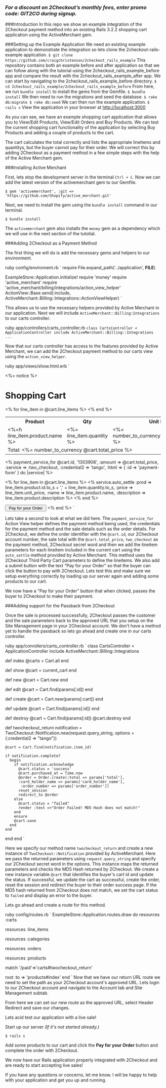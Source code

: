 ### _For a discount on 2Checkout’s monthly fees, enter promo code:  GIT2CO  during signup._

###Introduction
In this repo we show an example integration of the 2Checkout payment method
into an existing Rails 3.2.2 shopping cart application using the ActiveMerchant gem.

###Setting up the Example Application
We need an existing example application to demonstrate the integration so lets
clone the 2checkout-rails-example application.
`
$ git clone https://github.com/craigchristenson/2checkout_rails_example
`
This repository contains both an example before and after application so that
we can follow along with the tutorial using the
2checkout_rails_example_before app and compare the result with the
2checkout_rails_example_after app. We can start by navigating to the
2checkout_rails_example_before directory.
`
$ cd 2checkout_rails_example/2checkout_rails_example_before
`
From here, we run `bundle install` to install the gems from the Gemfile.
`
$ bundle install
`
We then need to run the migrations and seed the database.
`
$ rake db:migrate
$ rake db:seed
`
We can then run the example application.
`
$ rails s
`
View the application in your browser at
[http://localhost:3000](http://localhost:3000)

As you can see, we have an example shopping cart application that allows you
to View/Edit Products, View/Edit Orders and Buy Products. We can test the
current shopping cart functionality of the application by selecting Buy
Products and adding a couple of products to the cart.

The cart calculates the total correctly and lists the appropriate lineitems and
quantitys, but the buyer cannot pay for their order. We will correct this by adding
2Checkout as a payment method in a few simple steps with the help of the
Active Merchant gem.

###Installing Active Merchant

First, lets stop the development server in the terminal `Ctrl + C`. Now we can
add the latest version of the activemerchant gem to our Gemfile.

`
$ gem 'activemerchant', :git => 'https://github.com/Shopify/active_merchant.git'
`

Next, we need to install the gem using the `bundle install` command in our terminal.

`
$ bundle install
`

The `activemerchant` gem also installs the `money` gem as a dependency which
we will use in the next section of the tutotial.

###Adding 2Checkout as a Payment Method

The first thing we will do is add the necessary gems and helpers to our environment.

ruby config/enviroment.rb
`
require File.expand_path('../application', __FILE__)

ExampleStore::Application.initialize!
require 'money'
require 'active_merchant'
require 'active_merchant/billing/integrations/action_view_helper'
ActionView::Base.send(:include,
                      ActiveMerchant::Billing::Integrations::ActionViewHelper)
`

This allows us to use the necessary helpers provided by Active Merchant in our
application. Next we will include `ActiveMerchant::Billing:Integrations` to
our carts controller.

ruby app/controllers/carts_controller.rb
`
class CartsController < ApplicationController
  include ActiveMerchant::Billing::Integrations
...
`

Now that our carts controller has access to the features provided by Active Merchant, we can
add the 2Checkout payment method to our carts view using the
`action_view_helper`.

ruby app/views/show.html.erb
`
<p id="notice"><%= notice %></p>

<h1>Shopping Cart</h1>

<table id="cart" class="table table-striped">
  <tr>
    <th>Product</th>
    <th>Qty</th>
    <th class="price">Unit Price</th>
    <th class="price">Full Price</th>
  </tr>
  <% for line_item in @cart.line_items %>
    <tr class="<%= cycle :odd, :even %>">
      <td><%=h line_item.product.name %></td>
      <td class="qty"><%= line_item.quantity %></td>
      <td class="price"><%= number_to_currency(line_item.unit_price) %></td>
      <td class="price"><%= number_to_currency(line_item.full_price) %></td>
    </tr>
  <% end %>
  <tr>
    <td class="total price" colspan="4">
      Total: <%= number_to_currency @cart.total_price %>
    </td>
  </tr>
</table>

<% payment_service_for @cart.id, '1303908',
                                   :amount => @cart.total_price,
                                   :service => :two_checkout,
                                   :credential2 => 'tango',
                                   :html => { :id => 'payment-form' } do |service| %>

  <% for line_item in @cart.line_items %>
    <% service.auto_settle :prod => line_item.product.id.to_s + ',' + line_item.quantity.to_s,
                         :price => line_item.unit_price,
                         :name => line_item.product.name,
                         :description => line_item.product.description %>
  <% end %>

  <input type=submit value=" Pay for your Order ">
<% end %>
`

Lets take a second to look at what we did here. The `payment_service_for`
Action View helper defines the payment method being used, the credentials
for the payment method and the sale details such as the order details. For 2Checkout,
we define the order identifier with the `@cart.id`, our 2Checkout account number,
the sale total with the `@cart.total_price`, `two_checkout` as the payment method,
2Checkout secret word and then we add the lineitem parameters for each lineitem
included in the current cart using the `auto_settle` method provided by Active Merchant.
This method uses the 2Checkout Third Party Cart parameters to define the lineitems. We
also add a submit button with the text "Pay for your Order" so that the buyer can click
the button to pay with 2Checkout. Lets test this and make sure we setup everything
correctly by loading up our server again and adding some products to our cart.


We now have a "Pay for your Order" button that when clicked, passes the buyer
to 2Checkout to make their payment.


###Adding support for the Passback from 2Checkout

Once the sale is processed successfully, 2Checkout passes the customer and the
sale parameters back to the approved URL that you setup on the Site Management
page in your 2Checkout account. We don't have a method yet to handle the
passback so lets go ahead and create one in our carts controller.

ruby app/conrollers/carts_controller.rb
`
class CartsController < ApplicationController
  include ActiveMerchant::Billing::Integrations

  def index
    @carts = Cart.all
  end

  def show
    @cart = current_cart
  end

  def new
    @cart = Cart.new
  end

  def edit
    @cart = Cart.find(params[:id])
  end

  def create
    @cart = Cart.new(params[:cart])
  end

  def update
    @cart = Cart.find(params[:id])
  end

  def destroy
    @cart = Cart.find(params[:id])
    @cart.destroy
  end

  def twocheckout_return
    notification = TwoCheckout::Notification.new(request.query_string,
      options = {:credential2 => "tango"})

    @cart = Cart.find(notification.item_id)

    if notification.complete?
      begin
        if notification.acknowledge
          @cart.status = 'success'
          @cart.purchased_at = Time.now
          @order = Order.create(:total => params['total'],
          :card_holder_name => params['card_holder_name'],
           :order_number => params['order_number'])
          reset_session
          redirect_to @order
        else
          @cart.status = "failed"
          render :text =>"Order Failed! MD5 Hash does not match!"
        end
        ensure
        @cart.save
      end
    end
  end
end
`

Here we specify our method name `twocheckout_return` and create a new instance of `TwoCheckout::Notification` provided by ActiveMerchant. 
Here we pass the returned parameters using `request.query_string` and specify our 2Checkout secret word
in the options. This instance maps the returned parameters and checks the MD5
Hash returned by 2Checkout. We create a new instance variable `@cart` that
identifies the buyer's cart id and update the status. If successful, we update
the cart as successful, create the order, reset the session and redirect the buyer
to their order success page. If the MD5 hash returned from 2Checkout does not match,
we set the cart status to `failed` and display an error to the buyer.

Lets go ahead and create a route for this method.

ruby config/routes.rb
`
ExampleStore::Application.routes.draw do
  resources :carts

  resources :line_items

  resources :categories

  resources :orders

  resources :products

  match '/paid'=>'carts#twocheckout_return'

  root :to => 'products#index'
end
`
Now that we have our return URL route we need to set the path as your 2Checkout
account's approved URL. Lets login to our 2Checkout account and navigate to the
Account tab and Site Management subtab. 

From here we can set our new route as the approved URL, select Header Redirect and save our changes.

Lets acid test our application with a live sale!

Start up our server _(If it's not started already.)_

`
$ rails s
`

Add some products to our cart and click the **Pay for your Order** button and complete the order with 2Checkout.

We now have our Rails application properly integrated with 2Checkout and are ready
to start accepting live sales!

If you have any questions or concerns, let me know. 
I will be happy to help with your application and get you up and running.

